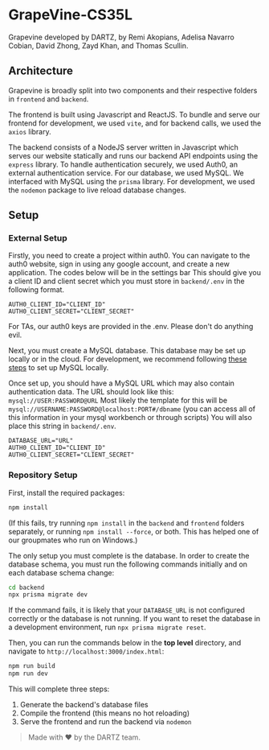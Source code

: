 # GrapeVine-CS35L

Grapevine developed by DARTZ, by Remi Akopians, Adelisa Navarro Cobian, David Zhong, Zayd Khan, and Thomas Scullin.

## Architecture

Grapevine is broadly split into two components and their respective folders in `frontend` and `backend`.

The frontend is built using Javascript and ReactJS.
To bundle and serve our frontend for development, we used `vite`, and for backend calls, we used the `axios` library.

The backend consists of a NodeJS server written in Javascript which serves our website statically and runs our backend API endpoints using the `express` library.
To handle authentication securely, we used Auth0, an external authentication service.
For our database, we used MySQL.
We interfaced with MySQL using the `prisma` library.
For development, we used the `nodemon` package to live reload database changes.

## Setup

### External Setup

Firstly, you need to create a project within auth0.
You can navigate to the auth0 website, sign in using any google account, and create a new application. The codes below will be in the settings bar
This should give you a client ID and client secret which you must store in `backend/.env` in the following format.

```
AUTH0_CLIENT_ID="CLIENT_ID"
AUTH0_CLIENT_SECRET="CLIENT_SECRET"
```

For TAs, our auth0 keys are provided in the .env. Please don't do anything evil.

Next, you must create a MySQL database.
This database may be set up locally or in the cloud.
For development, we recommend following [these steps](https://dev.mysql.com/doc/mysql-getting-started/en/) to set up MySQL locally.

Once set up, you should have a MySQL URL which may also contain authentication data.
The URL should look like this: `mysql://USER:PASSWORD@URL`
Most likely the template for this will be `mysql://USERNAME:PASSWORD@localhost:PORT#/dbname` (you can access all of this information in your mysql workbench or through scripts)
You will also place this string in `backend/.env`.

```
DATABASE_URL="URL"
AUTH0_CLIENT_ID="CLIENT_ID"
AUTH0_CLIENT_SECRET="CLIENT_SECRET"
```

### Repository Setup

First, install the required packages:

```sh
npm install
```

(If this fails, try running `npm install` in the `backend` and `frontend` folders separately, or running 
`npm install --force`, or both. This has helped one of our groupmates who run on Windows.)

The only setup you must complete is the database.
In order to create the database schema, you must run the following commands initially and on each database schema change:

```sh
cd backend
npx prisma migrate dev
```

If the command fails, it is likely that your `DATABASE_URL` is not configured correctly or the database is not running.
If you want to reset the database in a development environment, run `npx prisma migrate reset`.

Then, you can run the commands below in the **top level** directory, and navigate to `http://localhost:3000/index.html`:

```sh
npm run build
npm run dev
```

This will complete three steps:

1. Generate the backend's database files
2. Compile the frontend (this means no hot reloading)
3. Serve the frontend and run the backend via `nodemon`

> Made with ❤️ by the DARTZ team.

